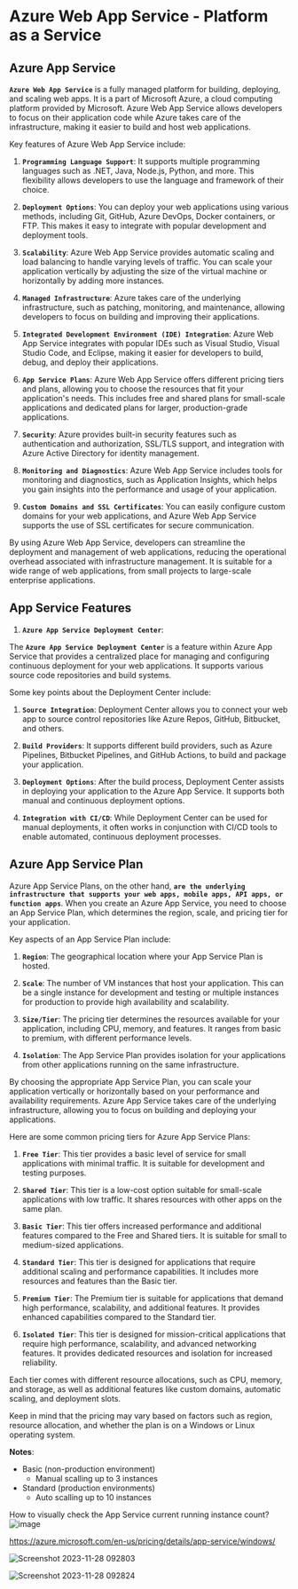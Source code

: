 # Azure Web App Service - Platform as a Service

## Azure App Service

**`Azure Web App Service`** is a fully managed platform for building, deploying, and scaling web apps. It is a part of Microsoft Azure, a cloud computing platform provided by Microsoft. Azure Web App Service allows developers to focus on their application code while Azure takes care of the infrastructure, making it easier to build and host web applications.

Key features of Azure Web App Service include:

1. **`Programming Language Support`**: It supports multiple programming languages such as .NET, Java, Node.js, Python, and more. This flexibility allows developers to use the language and framework of their choice.

2. **`Deployment Options`**: You can deploy your web applications using various methods, including Git, GitHub, Azure DevOps, Docker containers, or FTP. This makes it easy to integrate with popular development and deployment tools.

3. **`Scalability`**: Azure Web App Service provides automatic scaling and load balancing to handle varying levels of traffic. You can scale your application vertically by adjusting the size of the virtual machine or horizontally by adding more instances.

4. **`Managed Infrastructure`**: Azure takes care of the underlying infrastructure, such as patching, monitoring, and maintenance, allowing developers to focus on building and improving their applications.

5. **`Integrated Development Environment (IDE) Integration`**: Azure Web App Service integrates with popular IDEs such as Visual Studio, Visual Studio Code, and Eclipse, making it easier for developers to build, debug, and deploy their applications.

6. **`App Service Plans`**: Azure Web App Service offers different pricing tiers and plans, allowing you to choose the resources that fit your application's needs. This includes free and shared plans for small-scale applications and dedicated plans for larger, production-grade applications.

7. **`Security`**: Azure provides built-in security features such as authentication and authorization, SSL/TLS support, and integration with Azure Active Directory for identity management.

8. **`Monitoring and Diagnostics`**: Azure Web App Service includes tools for monitoring and diagnostics, such as Application Insights, which helps you gain insights into the performance and usage of your application.

9. **`Custom Domains and SSL Certificates`**: You can easily configure custom domains for your web applications, and Azure Web App Service supports the use of SSL certificates for secure communication.

By using Azure Web App Service, developers can streamline the deployment and management of web applications, reducing the operational overhead associated with infrastructure management. It is suitable for a wide range of web applications, from small projects to large-scale enterprise applications.

## App Service Features

1. **`Azure App Service Deployment Center`**:

The **`Azure App Service Deployment Center`** is a feature within Azure App Service that provides a centralized place for managing and configuring continuous deployment for your web applications. It supports various source code repositories and build systems.

Some key points about the Deployment Center include:

1. **`Source Integration`**: Deployment Center allows you to connect your web app to source control repositories like Azure Repos, GitHub, Bitbucket, and others.

2. **`Build Providers`**: It supports different build providers, such as Azure Pipelines, Bitbucket Pipelines, and GitHub Actions, to build and package your application.

3. **`Deployment Options`**: After the build process, Deployment Center assists in deploying your application to the Azure App Service. It supports both manual and continuous deployment options.

4. **`Integration with CI/CD`**: While Deployment Center can be used for manual deployments, it often works in conjunction with CI/CD tools to enable automated, continuous deployment processes.

## Azure App Service Plan

Azure App Service Plans, on the other hand, **`are the underlying infrastructure that supports your web apps, mobile apps, API apps, or function apps`**. When you create an Azure App Service, you need to choose an App Service Plan, which determines the region, scale, and pricing tier for your application.

Key aspects of an App Service Plan include:

1. **`Region`**: The geographical location where your App Service Plan is hosted.

2. **`Scale`**: The number of VM instances that host your application. This can be a single instance for development and testing or multiple instances for production to provide high availability and scalability.

3. **`Size/Tier`**: The pricing tier determines the resources available for your application, including CPU, memory, and features. It ranges from basic to premium, with different performance levels.

4. **`Isolation`**: The App Service Plan provides isolation for your applications from other applications running on the same infrastructure.

By choosing the appropriate App Service Plan, you can scale your application vertically or horizontally based on your performance and availability requirements. Azure App Service takes care of the underlying infrastructure, allowing you to focus on building and deploying your applications.

Here are some common pricing tiers for Azure App Service Plans:

1. **`Free Tier`**: This tier provides a basic level of service for small applications with minimal traffic. It is suitable for development and testing purposes.

2. **`Shared Tier`**: This tier is a low-cost option suitable for small-scale applications with low traffic. It shares resources with other apps on the same plan.

3. **`Basic Tier`**: This tier offers increased performance and additional features compared to the Free and Shared tiers. It is suitable for small to medium-sized applications.

4. **`Standard Tier`**: This tier is designed for applications that require additional scaling and performance capabilities. It includes more resources and features than the Basic tier.

5. **`Premium Tier`**: The Premium tier is suitable for applications that demand high performance, scalability, and additional features. It provides enhanced capabilities compared to the Standard tier.

6. **`Isolated Tier`**: This tier is designed for mission-critical applications that require high performance, scalability, and advanced networking features. It provides dedicated resources and isolation for increased reliability.

Each tier comes with different resource allocations, such as CPU, memory, and storage, as well as additional features like custom domains, automatic scaling, and deployment slots.

Keep in mind that the pricing may vary based on factors such as region, resource allocation, and whether the plan is on a Windows or Linux operating system.

**Notes**:
* Basic (non-production environment)
  * Manual scalling up to 3 instances
* Standard (production environments)
  * Auto scalling up to 10 instances
    
How to visually check the App Service current running instance count?
![image](https://github.com/codewithelmor/azure-web-app-service/assets/44918452/96f20bc6-fb11-47da-8289-530e03fb1954)

https://azure.microsoft.com/en-us/pricing/details/app-service/windows/

![Screenshot 2023-11-28 092803](https://github.com/codewithelmor/azure-web-app-service/assets/44918452/f45953be-2c75-4bd5-8f01-1b6de9ff9397)

![Screenshot 2023-11-28 092824](https://github.com/codewithelmor/azure-web-app-service/assets/44918452/3950b152-7a0b-42ca-a3d6-f94c8578817b)
